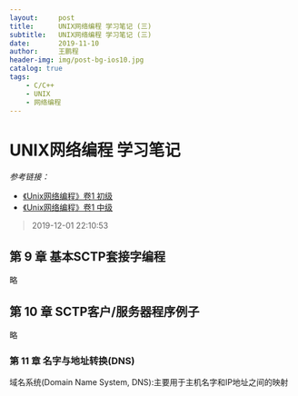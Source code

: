 ```yaml
---
layout:     post
title:      UNIX网络编程 学习笔记 (三)
subtitle:   UNIX网络编程 学习笔记 (三) 
date:       2019-11-10
author:     王鹏程
header-img: img/post-bg-ios10.jpg
catalog: true
tags:
    - C/C++
    - UNIX
    - 网络编程
---
```


# UNIX网络编程 学习笔记
_参考链接：_

- [《Unix网络编程》卷1 初级](https://blog.csdn.net/zzxiaozhao/article/details/102637708)
- [《Unix网络编程》卷1 中级](https://blog.csdn.net/zzxiaozhao/article/details/102662861)

> 2019-12-01 22:10:53

## 第 9 章 基本SCTP套接字编程

略

## 第 10 章 SCTP客户/服务器程序例子

略

### 第 11 章 名字与地址转换(DNS)

域名系统(Domain Name System, DNS):主要用于主机名字和IP地址之间的映射
